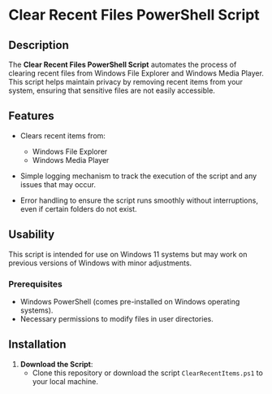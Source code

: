 # Clear Recent Files PowerShell Script

## Description

The **Clear Recent Files PowerShell Script** automates the process of clearing recent files from Windows File Explorer and Windows Media Player. This script helps maintain privacy by removing recent items from your system, ensuring that sensitive files are not easily accessible.

## Features

- Clears recent items from:
  - Windows File Explorer
  - Windows Media Player

- Simple logging mechanism to track the execution of the script and any issues that may occur.

- Error handling to ensure the script runs smoothly without interruptions, even if certain folders do not exist.

## Usability

This script is intended for use on Windows 11 systems but may work on previous versions of Windows with minor adjustments.

### Prerequisites

- Windows PowerShell (comes pre-installed on Windows operating systems).
- Necessary permissions to modify files in user directories.

## Installation

1. **Download the Script**:
   - Clone this repository or download the script `ClearRecentItems.ps1` to your local machine.